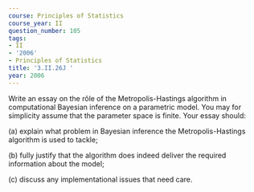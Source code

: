 ```yaml
---
course: Principles of Statistics
course_year: II
question_number: 105
tags:
- II
- '2006'
- Principles of Statistics
title: '3.II.26J '
year: 2006
---
```



Write an essay on the rôle of the Metropolis-Hastings algorithm in computational Bayesian inference on a parametric model. You may for simplicity assume that the parameter space is finite. Your essay should:

(a) explain what problem in Bayesian inference the Metropolis-Hastings algorithm is used to tackle;

(b) fully justify that the algorithm does indeed deliver the required information about the model;

(c) discuss any implementational issues that need care.